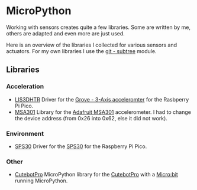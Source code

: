 # MicroPython

Working with sensors creates quite a few libraries. Some are written by me, others are adapted and even more are just used.

Here is an overview of the libraries I collected for various sensors and actuators. For my own libraries I use the [git - subtree](https://docs.github.com/en/get-started/using-git/about-git-subtree-merges) module. 

## Libraries
### Acceleration
* [LIS3DHTR](https://github.com/ddland/mp_lis3dhtr)
  Driver for the [Grove - 3-Axis acceleromter](https://wiki.seeedstudio.com/Grove-3-Axis-Digital-Accelerometer-LIS3DHTR/) for the Rasbperry Pi Pico.
* [MSA301](https://github.com/wojciech-szmyt/msa301-micropython-driver)
  Library for the [Adafruit MSA301](https://learn.adafruit.com/msa301-triple-axis-accelerometer/overview) accelerometer. I had to change the device address (from 0x26 into 0x62, else it did not work). 
### Environment
* [SPS30](https://github.com/ddland/mp_sps30)
  Driver for the [SPS30](https://sensirion.com/products/catalog/SPS30) for the Raspberry Pi Pico. 
### Other
* [CutebotPro](https://github.com/ddland/mp_cutebotpro) 
  MicroPython library for the [CutebotPro](https://shop.elecfreaks.com/products/elecfreaks-smart-cutebot-pro-v2-programming-robot-car-for-micro-bit) with a [Micro:bit](https://microbit.org) running MicroPython.
